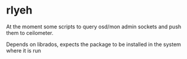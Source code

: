 # rlyeh
At the moment some scripts to query osd/mon admin sockets and push them to ceilometer.

Depends on librados, expects the package to be installed in the system where it is run
